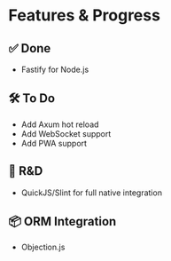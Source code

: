 # Features & Progress

## ✅ Done
- Fastify for Node.js

##  🛠 To Do
- Add Axum hot reload
- Add WebSocket support
- Add PWA support

## 🔬 R&D
- QuickJS/Slint for full native integration

## 📦 ORM Integration
- Objection.js